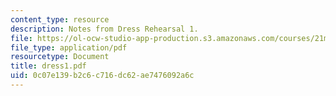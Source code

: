 ```yaml
---
content_type: resource
description: Notes from Dress Rehearsal 1.
file: https://ol-ocw-studio-app-production.s3.amazonaws.com/courses/21m-873-theater-arts-topics-suburbia-january-iap-2008/0c07e139b2c6c716dc62ae7476092a6c_dress1.pdf
file_type: application/pdf
resourcetype: Document
title: dress1.pdf
uid: 0c07e139-b2c6-c716-dc62-ae7476092a6c
---
```


